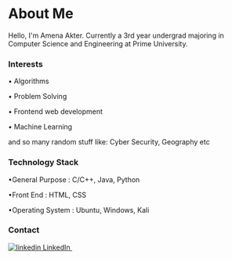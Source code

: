 # **About Me**

Hello, I'm Amena Akter. Currently a 3rd year undergrad majoring in Computer Science and Engineering at Prime University.

### **Interests**
•	Algorithms

•	Problem Solving

•	Frontend web development

•	Machine Learning

and so many random stuff like: Cyber Security, Geography etc

### **Technology Stack**
•General Purpose : C/C++, Java, Python

•Front End : HTML, CSS

•Operating System : Ubuntu, Windows, Kali

### **Contact**
<p>
  <a href="https://www.linkedin.com/in/amena-akter-700b101a9/" rel="nofollow noreferrer">
    <img src="https://i.stack.imgur.com/gVE0j.png" alt="linkedin"> LinkedIn
  </a> &nbsp; 


</p>
